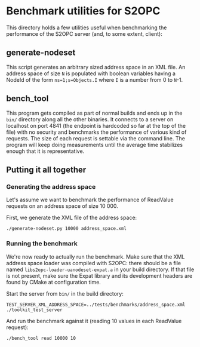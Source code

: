 # Benchmark utilities for S2OPC

This directory holds a few utilities useful when benchmarking the performance of
the S2OPC server (and, to some extent, client):

## generate-nodeset

This script generates an arbitrary sized address space in an XML file. An
address space of size `N` is populated with boolean variables having a NodeId of
the form `ns=1;s=Objects.I` where `I` is a number from 0 to `N`-1.

## bench_tool

This program gets compiled as part of normal builds and ends up in the `bin/`
directory along all the other binaries. It connects to a server on localhost on
port 4841 (the endpoint is hardcoded so far at the top of the file) with no
security and benchmarks the performance of various kind of requests. The size of
each request is settable via the command line. The program will keep doing
measurements until the average time stabilizes enough that it is representative.

## Putting it all together

### Generating the address space

Let's assume we want to benchmark the performance of ReadValue requests on an
address space of size 10 000.

First, we generate the XML file of the address space:

```
./generate-nodeset.py 10000 address_space.xml
```

### Running the benchmark

We're now ready to actually run the benchmark. Make sure that the XML address
space loader was compiled with S2OPC: there should be a file named
`libs2opc-loader-uanodeset-expat.a` in your build directory. If that file is
not present, make sure the Expat library and its development headers are found
by CMake at configuration time.

Start the server from `bin/` in the build directory:

```
TEST_SERVER_XML_ADDRESS_SPACE=../tests/benchmarks/address_space.xml ./toolkit_test_server
```

And run the benchmark against it (reading 10 values in each ReadValue request):

```
./bench_tool read 10000 10
```
